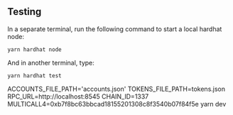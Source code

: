 #

## Testing

In a separate terminal, run the following command to start a local hardhat node:

```
yarn hardhat node
```

And in another terminal, type:

```
yarn hardhat test
```

ACCOUNTS_FILE_PATH='accounts.json' TOKENS_FILE_PATH=tokens.json RPC_URL=http://localhost:8545 CHAIN_ID=1337 MULTICALL4=0xb7f8bc63bbcad18155201308c8f3540b07f84f5e yarn dev

